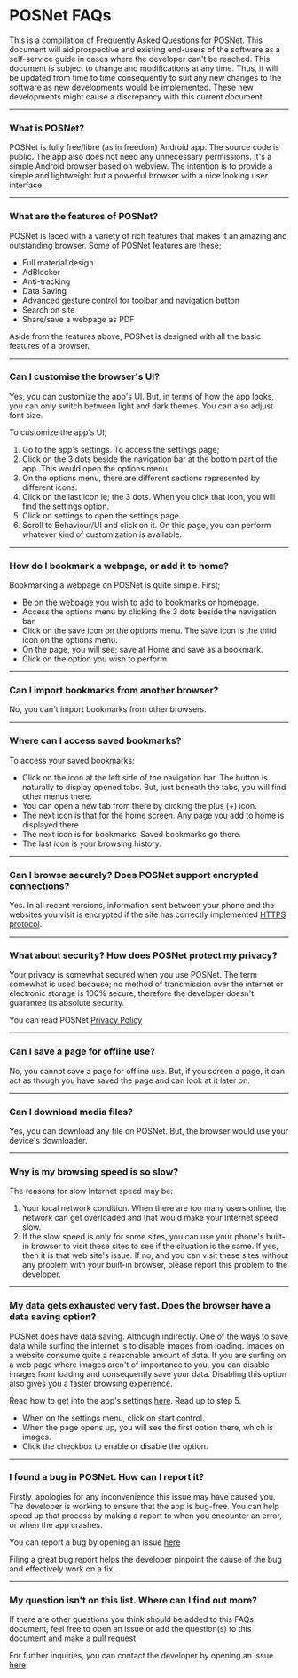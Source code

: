# POSNet FAQs

This is a compilation of Frequently Asked Questions for POSNet. This document will aid prospective and existing end-users of the software as a self-service guide in cases where the developer can't be reached. This document is subject to change and modifications at any time. Thus, it will be updated from time to time consequently to suit any new changes to the software as new developments would be implemented. These new developments might cause a discrepancy with this current document.

---


### What is POSNet?

POSNet is fully free/libre (as in freedom) Android app. The source code is public. The app also does not need any unnecessary permissions. It's a simple Android browser based on webview. The intention is to provide a simple and lightweight but a powerful browser with a nice looking user interface.

---

### What are the features of POSNet?

POSNet is laced with a variety of rich features that makes it an amazing and outstanding browser. Some of POSNet features are these;

- Full material design
- AdBlocker
- Anti-tracking
- Data Saving
- Advanced gesture control for toolbar and navigation button
- Search on site
- Share/save a webpage as PDF

Aside from the features above, POSNet is designed with all the basic features of a browser.

---

### Can I customise the browser's UI?

Yes, you can customize the app's UI. But, in terms of how the app looks, you can only switch between light and dark themes. You can also adjust font size. 

To customize the app's UI;

1. Go to the app's settings. To access the settings page;
2. Click on the 3 dots beside the navigation bar at the bottom part of the app. This would open the options menu.
3. On the options menu, there are different sections represented by different icons. 
4. Click on the last icon ie; the 3 dots. When you click that icon, you will find the settings option.
5. Click on settings to open the settings page.
6. Scroll to Behaviour/UI and click on it. On this page, you can perform whatever kind of customization is available. 

---

### How do I bookmark a webpage, or add it to home?

Bookmarking a webpage on POSNet is quite simple. First;

- Be on the webpage you wish to add to bookmarks or homepage. 
- Access the options menu by clicking the 3 dots beside the navigation bar
- Click on the save icon on the options menu. The save icon is the third icon on the options menu.
- On the page, you will see; save at Home and save as a bookmark. 
- Click on the option you wish to perform. 

---

### Can I import bookmarks from another browser?

No, you can't import bookmarks from other browsers. 

---

### Where can I access saved bookmarks?

To access your saved bookmarks;

- Click on the icon at the left side of the navigation bar. The button is naturally to display opened tabs. But, just beneath the tabs, you will find other menus there.
- You can open a new tab from there by clicking the plus (+) icon.
- The next icon is that for the home screen. Any page you add to home is displayed there.
- The next icon is for bookmarks. Saved bookmarks go there.
- The last icon is your browsing history. 


---


### Can I browse securely? Does POSNet support encrypted connections?

Yes. In all recent versions, information sent between your phone and the websites you visit is encrypted if the site has correctly implemented [HTTPS protocol](http://en.wikipedia.org/wiki/HTTP_Secure).

---

### What about security? How does POSNet protect my privacy?

Your privacy is somewhat secured when you use POSNet. The term somewhat is used because; no method of transmission over the internet or electronic storage is 100% secure, therefore the developer doesn't guarantee its absolute security.

You can read POSNet [Privacy Policy](https://www.google.com//blob/master/PRIVACY.md)

---


### Can I save a page for offline use?

No, you cannot save a page for offline use. But, if you screen a page, it can act as though you have saved the page and can look at it later on. 

---


### Can I download media files?

Yes, you can download any file on POSNet. But, the browser would use your device's downloader.

---


### Why is my browsing speed is so slow?

The reasons for slow Internet speed may be:
1. Your local network condition. When there are too many users online, the network can get overloaded and that would make your Internet speed slow. 
2. If the slow speed is only for some sites, you can use your phone's built-in browser to visit these sites to see if the situation is the same. If yes, then it is that web site's issue. If no, and you can visit these sites without any problem with your built-in browser, please report this problem to the developer.


---

### My data gets exhausted very fast. Does the browser have a data saving option?

POSNet does have data saving. Although indirectly. One of the ways to save data while surfing the internet is to disable images from loading. Images on a website consume quite a reasonable amount of data. If you are surfing on a web page where images aren't of importance to you, you can disable images from loading and consequently save your data. Disabling this option also gives you a faster browsing experience.

Read how to get into the app's settings [here](https://hackmd.io/t0WLk9GXRziQENXkPqJf5w?both#Can-I-customise-the-browser%E2%80%99s-UI). Read up to step 5. 

- When on the settings menu, click on start control.
- When the page opens up, you will see the first option there, which is images.
- Click the checkbox to enable or disable the option. 

---

### I found a bug in POSNet. How can I report it?

Firstly, apologies for any inconvenience this issue may have caused you. The developer is working to ensure that the app is bug-free. You can help speed up that process by making a report to when you encounter an error, or when the app crashes. 

You can report a bug by opening an issue [here](https://www.google.com//issues/new)

Filing a great bug report helps the developer pinpoint the cause of the bug and effectively work on a fix.

---

### My question isn't on this list. Where can I find out more?

If there are other questions you think should be added to this FAQs document, feel free to open an issue or add the question(s) to this document and make a pull request.

For further inquiries, you can contact the developer by opening an issue [here](https://www.google.com//issues/new)
